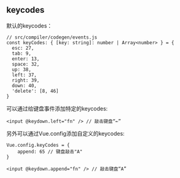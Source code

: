## keycodes  

默认的keycodes：
	
	// src/compiler/codegen/events.js
	const keyCodes: { [key: string]: number | Array<number> } = {
	  esc: 27,
	  tab: 9,
	  enter: 13,
	  space: 32,
	  up: 38,
	  left: 37,
	  right: 39,
	  down: 40,
	  'delete': [8, 46]
	}

可以通过给键盘事件添加特定的keycodes:  

	<input @keydown.left="fn" /> // 敲击键盘“←”  
	
另外可以通过Vue.config添加自定义的keycodes:  

	Vue.config.keyCodes = {
		append: 65 // 键盘敲击"A"
	}  
	
	<input @keydown.append="fn" /> // 敲击键盘“A” 